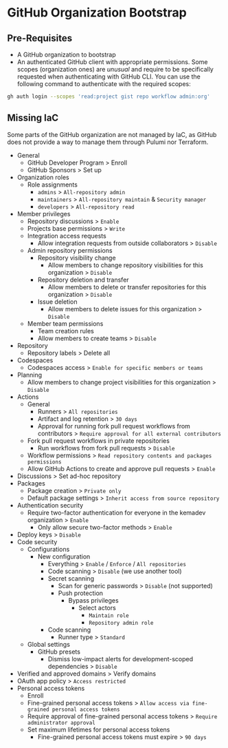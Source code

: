 # GitHub Organization Bootstrap

## Pre-Requisites

- A GitHub organization to bootstrap
- An authenticated GitHub client with appropriate permissions. Some scopes (organization ones) are _unusual_ and require to be specifically requested when authenticating with GitHub CLI. You can use the following command to authenticate with the required scopes:

```sh
gh auth login --scopes 'read:project gist repo workflow admin:org'
```

## Missing IaC

Some parts of the GitHub organization are not managed by IaC, as GitHub does not provide a way to manage them through Pulumi nor Terraform.

- General
  - GitHub Developer Program > Enroll
  - GitHub Sponsors > Set up
- Organization roles
  - Role assignments
    - `admins` > `All-repository admin`
    - `maintainers` > `All-repository maintain` & `Security manager`
    - `developers` > `All-repository read`
- Member privileges
  - Repository discussions > `Enable`
  - Projects base permissions > `Write`
  - Integration access requests
    - Allow integration requests from outside collaborators > `Disable`
  - Admin repository permissions
    - Repository visibility change
      - Allow members to change repository visibilities for this organization > `Disable`
    - Repository deletion and transfer
      - Allow members to delete or transfer repositories for this organization > `Disable`
    - Issue deletion
      - Allow members to delete issues for this organization > `Disable`
  - Member team permissions
    - Team creation rules
    - Allow members to create teams > `Disable`
- Repository
  - Repository labels > Delete all
- Codespaces
  - Codespaces access > `Enable for specific members or teams`
- Planning
  - Allow members to change project visibilities for this organization > `Disable`
- Actions
  - General
    - Runners > `All repositories`
    - Artifact and log retention > `30 days`
    - Approval for running fork pull request workflows from contributors > `Require approval for all external contributors`
  - Fork pull request workflows in private repositories
    - Run workflows from fork pull requests > `Disable`
  - Workflow permissions > `Read repository contents and packages permissions`
  - Allow GitHub Actions to create and approve pull requests > `Enable`
- Discussions > Set ad-hoc repository
- Packages
  - Package creation > `Private only`
  - Default package settings > `Inherit access from source repository`
- Authentication security
  - Require two-factor authentication for everyone in the kemadev organization > `Enable`
    - Only allow secure two-factor methods > `Enable`
- Deploy keys > `Disable`
- Code security
  - Configurations
    - New configuration
      - Everything > `Enable` / `Enforce` / `All repositories`
      - Code scanning > `Disable` (we use another tool)
      - Secret scanning
        - Scan for generic passwords > `Disable` (not supported)
        - Push protection
          - Bypass privileges
            - Select actors
              - `Maintain role`
              - `Repository admin role`
      - Code scanning
        - Runner type > `Standard`
  - Global settings
    - GitHub presets
      - Dismiss low-impact alerts for development-scoped dependencies > `Disable`
- Verified and approved domains > Verify domains
- OAuth app policy > `Access restricted`
- Personal access tokens
  - Enroll
  - Fine-grained personal access tokens > `Allow access via fine-grained personal access tokens`
  - Require approval of fine-grained personal access tokens > `Require administrator approval`
  - Set maximum lifetimes for personal access tokens
    - Fine-grained personal access tokens must expire > `90 days`
